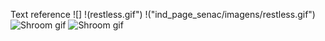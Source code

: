Text reference ![]
                !(restless.gif")
                !("ind_page_senac/imagens/restless.gif")
                ![Shroom gif](imagens/NicePng_fire-png-gif_666879)
                ![Shroom gif](NicePng_fire-png-gif_666879)
